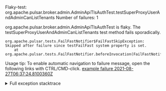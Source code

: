         
Flaky-test: org.apache.pulsar.broker.admin.AdminApiTlsAuthTest.testSuperProxyUserAndAdminCanListTenants
Number of failures: 1

org.apache.pulsar.broker.admin.AdminApiTlsAuthTest is flaky. The testSuperProxyUserAndAdminCanListTenants test method fails sporadically.

```
org.apache.pulsar.tests.FailFastNotifier$FailFastSkipException: Skipped after failure since testFailFast system property is set.
	at org.apache.pulsar.tests.FailFastNotifier.beforeInvocation(FailFastNotifier.java:88)

```

Usage tip: To enable automatic navigation to failure message, open the following links with CTRL/CMD-click.
[example failure 2021-08-27T06:37:24.8100360Z](https://github.com/apache/pulsar/runs/3440411059?check_suite_focus=true#step:9:639)


<details>
<summary>Full exception stacktrace</summary>
<code><pre>
org.apache.pulsar.tests.FailFastNotifier$FailFastSkipException: Skipped after failure since testFailFast system property is set.
	at org.apache.pulsar.tests.FailFastNotifier.beforeInvocation(FailFastNotifier.java:88)

</pre></code>
</details>

